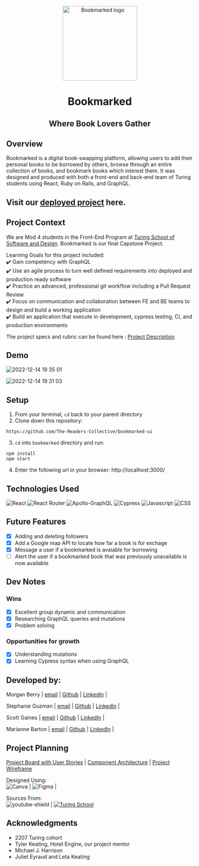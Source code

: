 <p align="center">
<img width='200' alt='Bookmarked logo' src='https://user-images.githubusercontent.com/102934145/207666618-8a5db8d8-3604-42bd-adf3-61c3a810be41.png'>
</p>
<h1 align="center">Bookmarked</h1>
<h2 align="center">Where Book Lovers Gather</h2>



## Overview
Bookmarked is a digital book-swapping platform, allowing users to add their personal books to be borrowed by others, browse through an entire collection of books, and bookmark books which interest them. It was designed and produced with both a front-end and back-end team of Turing students using React, Ruby on Rails, and GraphQL.


## Visit our [deployed project](https://bookmarked-fe.netlify.app/) here.

## Project Context
We are Mod 4 students in the Front-End Program at [Turing School of Software and Design](https://frontend.turing.edu/).  Bookmarked is our final Capstone Project.

Learning Goals for this project included:      
✔️ Gain competency with GraphQL <br> 
✔️ Use an agile process to turn well defined requirements into deployed and production ready software <br>
✔️ Practice an advanced, professional git workflow including a Pull Request Review <br>
✔️ Focus on communication and collaboration between FE and BE teams to design and build a working application <br>
✔️ Build an application that execute in development, cypress testing, CI, and production environments

The project specs and rubric can be found here : [Project Description](https://mod4.turing.edu/projects/capstone/index.html)

## Demo
![2022-12-14 19 35 01](https://user-images.githubusercontent.com/103966650/207759575-a7443b50-b1f6-433d-98be-11fe02d1c96e.gif)

![2022-12-14 19 31 03](https://user-images.githubusercontent.com/103966650/207759593-08d323e1-aa70-4f96-8fe7-9c0e1e08be42.gif)

## Setup
1. From your terminal, `cd` back to your parent directory
2. Clone down this repository:
  ```
 https://github.com/The-Readers-Collective/bookmarked-ui
  ```
3. `cd` into `bookmarked` directory and run:
  ```
  npm install
  npm start
  ```
4. Enter the following url in your browser: http://localhost:3000/

## Technologies Used
![React](https://img.shields.io/badge/react-%2320232a.svg?style=for-the-badge&logo=react&logoColor=%2361DAFB) 
![React Router](https://img.shields.io/badge/React_Router-CA4245?style=for-the-badge&logo=react-router&logoColor=white)
![Apollo-GraphQL](https://img.shields.io/badge/-ApolloGraphQL-311C87?style=for-the-badge&logo=apollo-graphql)
![Cypress](https://img.shields.io/badge/-cypress-%23E5E5E5?style=for-the-badge&logo=cypress&logoColor=058a5e) 
![Javascript](https://img.shields.io/badge/JavaScript-323330?style=for-the-badge&logo=javascript&logoColor=F7DF1E) 
![CSS](https://img.shields.io/badge/CSS3-1572B6?style=for-the-badge&logo=css3&logoColor=white) 

## Future Features
- [x] Adding and deleting followers
- [x] Add a Google map API to locate how far a book is for exchage
- [x] Message a user if a bookmarked is avaiable for borrowing
- [ ] Alert the user if a bookmarked book that was previously unavailable is now available

## Dev Notes
### Wins
- [x] Excellent group dynamic and communication
- [x] Researching GraphQL queries and mutations
- [X] Problem solving

### Opportunities for growth
- [x] Understanding mutations
- [x] Learning Cypress syntax when using GraphQL

## Developed by:
Morgan Berry |
[email](Morganlyn.berry@gmail.com) |
[Github](https://github.com/Mlberry0205) |
[LinkedIn](https://www.linkedin.com/in/morgan-lyn-berry/) |

Stephanie Guzman |
[email](sguzman247@gmail.com) |
[Github](https://github.com/stephanieguzm) |
[LinkedIn](https://www.linkedin.com/in/stephanie-guzman-sdsw/) |

Scott Gaines |
[email](scottdgaines@gmail.com) |
[Github](github.com/scottdgaines) |
[LinkedIn](linkedin.com/in/scottdgaines-fe) |

Marianne Barton |
[email](mhood24@gmail.com) |
[Github](github.com/mhbarton ) |
[LinkedIn](linkedin.com/in/marianne-barton-1307) |


## Project Planning
[Project Board with User Stories](https://github.com/orgs/The-Readers-Collective/projects) |
[Component Architecture](https://www.figma.com/file/DLwrN8C4tmwetrSpZkiiZl/Bookmarked-React-Component-Architecture?node-id=0%3A1&t=NtXbQqF7s5gWQRki-0) |
[Project Wireframe](https://www.figma.com/file/OLwLfaLBIzyVEPn4HYAhmD/Bookmarked?node-id=0%3A1&t=hVzugpwQQgKxUuS6-0) <br>

Designed Using: <br>
![Canva](https://img.shields.io/badge/Canva-%2300C4CC.svg?style=for-the-badge&logo=Canva&logoColor=white) |
![Figma](https://img.shields.io/badge/figma-%23F24E1E.svg?style=for-the-badge&logo=figma&logoColor=white) |

Sources From: <br>
![youtube-shield](https://img.shields.io/badge/YouTube-%23FF0000.svg?style=for-the-badge&logo=YouTube&logoColor=white) |
[![Turing School](https://img.shields.io/badge/Turing_School-030303?style=for-the-badge)](https://turing.edu/)

## Acknowledgments 
- 2207 Turing cohort
- Tyler Keating, Hotel Engine, our project mentor
- Michael J. Harrison
- Juliet Eyraud and Leta Keating
